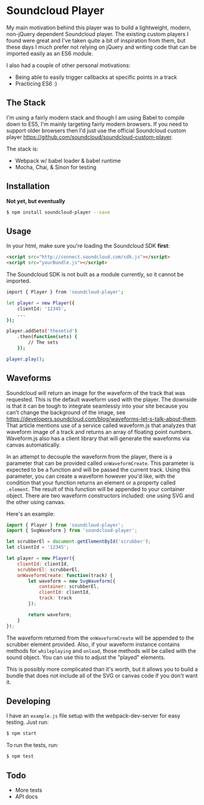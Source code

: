 # Soundcloud Player

My main motivation behind this player was to build a lightweight, modern, non-jQuery
dependent Soundcloud player.  The existing custom players I found were great and
I've taken quite a bit of inspiration from them, but these days I much prefer
not relying on jQuery and writing code that can be imported easily as an ES6
module.  

I also had a couple of other personal motivations:
- Being able to easily trigger callbacks at specific points in a track
- Practicing ES6 :)

## The Stack

I'm using a fairly modern stack and though I am using Babel to compile down to
ES5, I'm mainly targeting fairly modern browsers.  If you need to support older
browsers then I'd just use the official Soundcloud custom player https://github.com/soundcloud/soundcloud-custom-player.

The stack is:
- Webpack w/ babel loader & babel runtime
- Mocha, Chai, & Sinon for testing

## Installation

**Not yet, but eventually**

```bash
$ npm install soundcloud-player --save
```

## Usage

In your html, make sure you're loading the Soundcloud SDK __first__:

```html
<script src="http://connect.soundcloud.com/sdk.js"></script>
<script src="yourBundle.js"></script>
```

The Soundcloud SDK is not
built as a module currently, so it cannot be imported.

```bash
import { Player } from 'soundcloud-player';

let player = new Player({
    clientId: '12345',
    ...
});

player.addSets('thesetid')
    .then(function(sets) {
        // The sets
    });

player.play();
```

## Waveforms

Soundcloud will return an image for the waveform of the track that was
requested.  This is the default waveform used with the player.  The downside is
that it can be tough to integrate seamlessly into your site because you can't
change the background of the image, see https://developers.soundcloud.com/blog/waveforms-let-s-talk-about-them.  
That article mentions use of a service called waveform.js that analyzes that
waveform image of a track and returns an array of floating point numbers.
Waveform.js also has a client library that will generate the waveforms via
canvas automatically.  

In an attempt to decouple the waveform from the player, there is a parameter
that can be provided called `onWaveformCreate`.  This parameter is expected to
be a function and will be passed the current track.  Using this parameter, you
can create a waveform however you'd like, with the condition that your function
returns an element or a property called `.element`.  The result of this function
will be appended to your container object.  There are two waveform constructors
included:  one using SVG and the other using canvas.  

Here's an example:

```javascript
import { Player } from 'soundcloud-player';
import { SvgWaveform } from 'soundcloud-player';

let scrubberEl = document.getElementById('scrubber');
let clientId = '12345';

let player = new Player({
    clientId: clientId,
    scrubberEl: scrubberEl,
    onWaveformCreate: function(track) {
        let waveform = new SvgWaveform({
            container: scrubberEl,
            clientId: clientId,
            track: track
        });

        return waveform;
    }
});
```

The waveform returned from the `onWaveformCreate` will be appended to the
scrubber element provided.  Also, if your waveform instance contains methods for
`whileplaying` and `onload`, those methods will be called with the sound object.
You can use this to adjust the "played" elements.  

This is possibly more complicated than it's worth, but it allows you to build a
bundle that does not include all of the SVG or canvas code if you don't want it.  


## Developing

I have an `example.js` file setup with the webpack-dev-server for easy testing.
Just run: 

```bash
$ npm start
```

To run the tests, run:

```bash
$ npm test
```

## Todo
- More tests
- API docs
